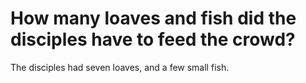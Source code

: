 # How many loaves and fish did the disciples have to feed the crowd?

The disciples had seven loaves, and a few small fish.
